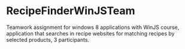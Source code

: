 RecipeFinderWinJSTeam
=====================

Teamwork assignment for windows 8 applications with WinJS course, application that searches in recipe websites for matching recipes by selected products, 3 participants.

